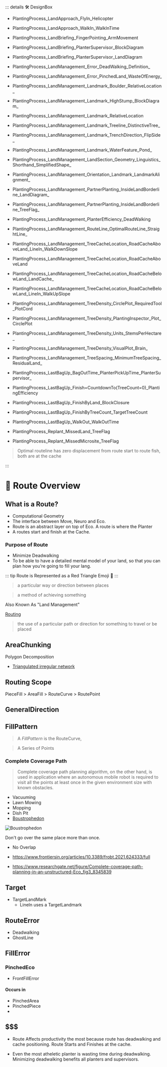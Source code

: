 ::: details 🛠 DesignBox

- PlantingProcess_LandApproach_FlyIn_Helicopter
- PlantingProcess_LandApproach_WalkIn_WalkInTime
- PlantingProcess_LandBriefing_FingerPointing_ArmMovement
- PlantingProcess_LandBriefing_PlanterSupervisor_BlockDiagram
- PlantingProcess_LandBriefing_PlanterSupervisor_LandDiagram
- PlantingProcess_LandManagement_Error_DeadWalking_Definition_
- PlantingProcess_LandManagement_Error_PinchedLand_WasteOfEnergy_
- PlantingProcess_LandManagement_Landmark_Boulder_RelativeLocation_
- PlantingProcess_LandManagement_Landmark_HighStump_BlockDiagram_
- PlantingProcess_LandManagement_Landmark_RelativeLocation
- PlantingProcess_LandManagement_Landmark_Treeline_DistinctiveTree_
- PlantingProcess_LandManagement_Landmark_TrenchDirection_FlipSide_
- PlantingProcess_LandManagement_Landmark_WaterFeature_Pond_
- PlantingProcess_LandManagement_LandSection_Geometry_Linguistics_Shorthand_SimplifiedShape_
- PlantingProcess_LandManagement_Orientation_Landmark_LandmarkAlignment_
- PlantingProcess_LandManagement_PartnerPlanting_InsideLandBorderline_LandDiagram_
- PlantingProcess_LandManagement_PartnerPlanting_InsideLandBorderline_TreeFlag_
- PlantingProcess_LandManagement_PlanterEfficiency_DeadWalking
- PlantingProcess_LandManagement_RouteLine_OptimalRouteLine_StraightLine_
- PlantingProcess_LandManagement_TreeCacheLocation_RoadCacheAboveLand_LineIn_WalkDownSlope
- PlantingProcess_LandManagement_TreeCacheLocation_RoadCacheAboveLand
- PlantingProcess_LandManagement_TreeCacheLocation_RoadCacheBelowLand_LandCache_
- PlantingProcess_LandManagement_TreeCacheLocation_RoadCacheBelowLand_LineIn_WalkUpSlope
- PlantingProcess_LandManagement_TreeDensity_CirclePlot_RequiredTool_PlotCord
- PlantingProcess_LandManagement_TreeDensity_PlantingInspector_Plot_CirclePlot
- PlantingProcess_LandManagement_TreeDensity_Units_StemsPerHectare_
- PlantingProcess_LandManagement_TreeDensity_VisualPlot_Brain_
- PlantingProcess_LandManagement_TreeSpacing_MinimumTreeSpacing_ResidualLand_

- PlantingProcess_LastBagUp_BagOutTime_PlanterPickUpTime_PlanterSupervisor_
- PlantingProcess_LastBagUp_Finish=CountdownTo(TreeCount=0)_PlantingEfficiency
- PlantingProcess_LastBagUp_FinishByLand_BlockClosure
- PlantingProcess_LastBagUp_FinishByTreeCount_TargetTreeCount
- PlantingProcess_LastBagUp_WalkOut_WalkOutTime
- PlantingProcess_Replant_MissedLand_TreeFlag												
- PlantingProcess_Replant_MissedMicrosite_TreeFlag			

> Optimal routeline has zero displacement from route start to route fish, both are at the cache

:::

# 🔺 <route>Route Overview</route>


## What is a Route?

- Computational Geometry
- The interface between Move, Neuro and Eco.
- Route is an abstract layer on top of Eco. A route is where the Planter
- A routes start and finish at the Cache.

### Purpose of Route

- Minimize Deadwalking
- To be able to have a detailed mental model of your land, so that you can plan how you're going to fill your lang.

::: tip
Route is Represented as a Red Triangle Emoji 🔺
:::

> a particular way or direction between places

> a method of achieving something


Also Known As "Land Management"

[Routing](https://dictionary.cambridge.org/dictionary/english/routing)

> the use of a particular path or direction for something to travel or be placed




## AreaChunking

Polygon Decomposition

- [Triangulated irregular network](https://www.researchgate.net/publication/23541399_Algorithms_for_Visibility_Computation_on_Terrains_A_Survey)

## Routing Scope

PieceFill > AreaFill > RouteCurve > RoutePoint

## GeneralDirection

## FillPattern

> A *FillPattern* is the RouteCurve, 

> A Series of Points

### Complete Coverage Path

> Complete coverage path planning algorithm, on the other hand, is used in application where an autonomous mobile robot is required to visit all the points at least once in the given environment size with known obstacles.

- Vacuuming
- Lawn Mowing
- Mopping
- Dish Pit
- [Boustrophedon](https://en.wikipedia.org/wiki/Boustrophedon)

![Boustrophedon](/Boustrophedon.jpg)


Don't go over the same place more than once.
- No Overlap

- https://www.frontiersin.org/articles/10.3389/frobt.2021.624333/full

- https://www.researchgate.net/figure/Complete-coverage-path-planning-in-an-unstructured-Eco_fig3_8345839

## Target
- TargetLandMark
    - LineIn uses a TargetLandmark

## RouteError

- Deadwalking
- GhostLine

## FillError

### PinchedEco

- FrontFillError

#### Occurs in 
- PinchedArea
- PinchedPiece
- 

## $$$
- Route Affects productivity the most because route has deadwalking and cache positioning. Route Starts and Finishes at the cache. 

- Even the most atheletic planter is wasting time during deadwalking. Minimizing deadwalking benefits all planters and supervisors.

